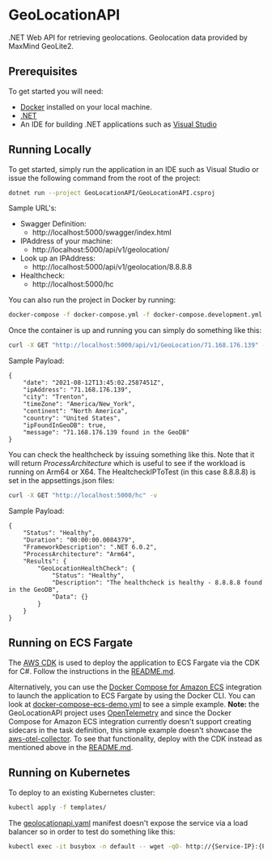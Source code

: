 # GeoLocationAPI
.NET Web API for retrieving geolocations. Geolocation data provided by MaxMind GeoLite2.

## Prerequisites
To get started you will need:
- [Docker](https://docs.docker.com/install/) installed on your local machine.
- [.NET](https://dotnet.microsoft.com/)
- An IDE for building .NET applications such as [Visual Studio](https://visualstudio.microsoft.com/)
## Running Locally

To get started, simply run the application in an IDE such as Visual Studio or issue the following command from the root of the project:
```sh
dotnet run --project GeoLocationAPI/GeoLocationAPI.csproj
```
Sample URL's:
- Swagger Definition: 
  - http://localhost:5000/swagger/index.html
- IPAddress of your machine:
  - http://localhost:5000/api/v1/geolocation/
- Look up an IPAddress:
  -  http://localhost:5000/api/v1/geolocation/8.8.8.8
- Healthcheck:
  - http://localhost:5000/hc

You can also run the project in Docker by running:
```sh
docker-compose -f docker-compose.yml -f docker-compose.development.yml up
```
Once the container is up and running you can simply do something like this:

```sh
curl -X GET "http://localhost:5000/api/v1/GeoLocation/71.168.176.139" -v
```

Sample Payload:
```
{
	"date": "2021-08-12T13:45:02.2587451Z",
	"ipAddress": "71.168.176.139",
	"city": "Trenton",
	"timeZone": "America/New_York",
	"continent": "North America",
	"country": "United States",
	"ipFoundInGeoDB": true,
	"message": "71.168.176.139 found in the GeoDB"
}
```
You can check the healthcheck by issuing something like this. Note that it will return *ProcessArchitecture* which is useful to see if the workload is running on Arm64 or X64. The HealtcheckIPToTest (in this case 8.8.8.8) is set in the appsettings.json files:

```sh
curl -X GET "http://localhost:5000/hc" -v
```

Sample Payload:
```
{
	"Status": "Healthy",
	"Duration": "00:00:00.0084379",
	"FrameworkDescription": ".NET 6.0.2",
	"ProcessArchitecture": "Arm64",
	"Results": {
		"GeoLocationHealthCheck": {
			"Status": "Healthy",
			"Description": "The healthcheck is healthy - 8.8.8.8 found in the GeoDB",
			"Data": {}
		}
	}
}
```
## Running on ECS Fargate

The [AWS CDK](https://aws.amazon.com/cdk/) is used to deploy the application to ECS Fargate via the CDK for C#. Follow the instructions in the [README.md](CdkGeoLocationApi/README.md).

Alternatively, you can use the [Docker Compose for Amazon ECS](https://docs.docker.com/cloud/ecs-integration/) integration to launch the application to ECS Fargate by using the Docker CLI. You can look at [docker-compose-ecs-demo.yml](docker-compose-ecs-demo.yml) to see a simple example. **Note:** the GeoLocationAPI project uses [OpenTelemetry](https://opentelemetry.io/) and since the Docker Compose for Amazon ECS integration currently doesn't support creating sidecars in the task definition, this simple example doesn't showcase the [aws-otel-collector](https://github.com/aws-observability/aws-otel-collector). To see that functionality, deploy with the CDK instead as mentioned above in the [README.md](CdkGeoLocationApi/README.md).
## Running on Kubernetes

To deploy to an existing Kubernetes cluster:

```sh
kubectl apply -f templates/
```

The [geolocationapi.yaml](/templates/geolocationapi.yaml) manifest doesn't expose the service via a load balancer so in order to test do something like this:

```sh
kubectl exec -it busybox -n default -- wget -qO- http://{Service-IP}:{Port}/api/v1/geolocation/8.8.8.8
```
